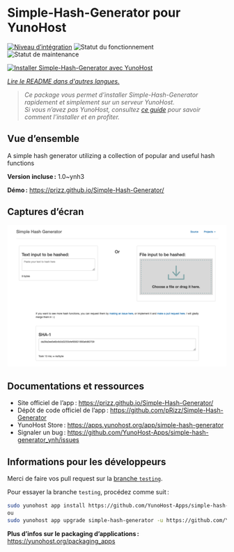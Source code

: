 <!--
Nota bene : ce README est automatiquement généré par <https://github.com/YunoHost/apps/tree/master/tools/readme_generator>
Il NE doit PAS être modifié à la main.
-->

# Simple-Hash-Generator pour YunoHost

[![Niveau d’intégration](https://dash.yunohost.org/integration/simple-hash-generator.svg)](https://dash.yunohost.org/appci/app/simple-hash-generator) ![Statut du fonctionnement](https://ci-apps.yunohost.org/ci/badges/simple-hash-generator.status.svg) ![Statut de maintenance](https://ci-apps.yunohost.org/ci/badges/simple-hash-generator.maintain.svg)

[![Installer Simple-Hash-Generator avec YunoHost](https://install-app.yunohost.org/install-with-yunohost.svg)](https://install-app.yunohost.org/?app=simple-hash-generator)

*[Lire le README dans d'autres langues.](./ALL_README.md)*

> *Ce package vous permet d’installer Simple-Hash-Generator rapidement et simplement sur un serveur YunoHost.*  
> *Si vous n’avez pas YunoHost, consultez [ce guide](https://yunohost.org/install) pour savoir comment l’installer et en profiter.*

## Vue d’ensemble

A simple hash generator utilizing a collection of popular and useful hash functions


**Version incluse :** 1.0~ynh3

**Démo :** <https://prizz.github.io/Simple-Hash-Generator/>

## Captures d’écran

![Capture d’écran de Simple-Hash-Generator](./doc/screenshots/screenshot.png)

## Documentations et ressources

- Site officiel de l’app : <https://prizz.github.io/Simple-Hash-Generator/>
- Dépôt de code officiel de l’app : <https://github.com/pRizz/Simple-Hash-Generator>
- YunoHost Store : <https://apps.yunohost.org/app/simple-hash-generator>
- Signaler un bug : <https://github.com/YunoHost-Apps/simple-hash-generator_ynh/issues>

## Informations pour les développeurs

Merci de faire vos pull request sur la [branche `testing`](https://github.com/YunoHost-Apps/simple-hash-generator_ynh/tree/testing).

Pour essayer la branche `testing`, procédez comme suit :

```bash
sudo yunohost app install https://github.com/YunoHost-Apps/simple-hash-generator_ynh/tree/testing --debug
ou
sudo yunohost app upgrade simple-hash-generator -u https://github.com/YunoHost-Apps/simple-hash-generator_ynh/tree/testing --debug
```

**Plus d’infos sur le packaging d’applications :** <https://yunohost.org/packaging_apps>
